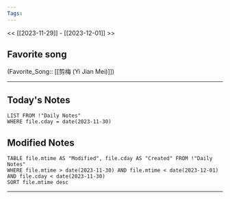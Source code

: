 ```yaml
---
Tags:
---
```

<< [[2023-11-29]] - [[2023-12-01]] >>
## Favorite song
(Favorite_Song:: [[剪梅 (Yi Jian Mei)]])

___
## Today's Notes
```dataview
LIST FROM !"Daily Notes"
WHERE file.cday = date(2023-11-30)
```
## Modified Notes
```dataview
TABLE file.mtime AS "Modified", file.cday AS "Created" FROM !"Daily Notes" 
WHERE file.mtime > date(2023-11-30) AND file.mtime < date(2023-12-01) AND file.cday < date(2023-11-30)
SORT file.mtime desc
```
___
